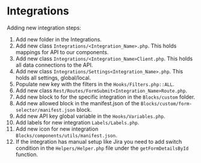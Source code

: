 # Integrations

Adding new integration steps:
1. Add new folder in the Integrations.
2. Add new class `Integrations/<Integration_Name>.php`. This holds mappings for API to our components.
3. Add new class `Integrations/<Integration_Name>Client.php`. This holds all data connections to the API.
4. Add new class `Integrations/Settings<Integration_Name>.php`. This holds all settings, global/local.
5. Populate new key with the filters in the `Hooks/Filters.php::ALL`.
6. Add new class `Rest/Routes/FormSubmit<Integration_Name>Route.php`.
7. Add new block to for the specific integration in the `Blocks/custom` folder.
8. Add new allowed block in the manifest.json of the `Blocks/custom/form-selector/manifest.json` block.
9. Add new API key global variable in the `Hooks/Variables.php`.
10. Add labels for new integration `Labels/Labels.php`.
11. Add new icon for new integration `Blocks/components/utils/manifest.json`.
12. If the integration has manual setup like Jira you need to add switch condition in the `Helpers/Helper.php` file under the `getFormDetailsById` function.

